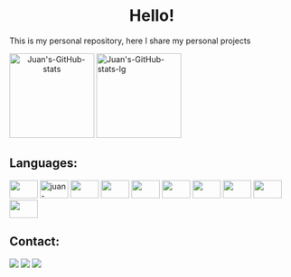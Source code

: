 <h1 style="text-align: center; font-weight: bold">Hello!</h1>

<p>This is my personal repository, here I share my personal projects</p>

<!-- Vizualização de dados e linguagens utilizadas no GitHub -->
<div style="text-align: center; display: inline">
  <picture>
    <source media="(prefers-color-scheme: dark)" srcset="https://github-readme-stats.vercel.app/api?username=Jixatos&show_icons=true&theme=dark&include_all_commits=true&count_private=true">
    <source media="(prefers-color-scheme: ligh)" srcset="https://github-readme-stats.vercel.app/api?username=Jixatos&show_icons=true&theme=swift&include_all_commits=true&count_private=true">
    <img alt="Juan's-GitHub-stats" height="150em" src="https://github-readme-stats.vercel.app/api?username=Jixatos&show_icons=true&theme=dark&include_all_commits=true&count_private=true">
  </picture>
</div>

<picture>
  <source media="(prefers-color-scheme: dark)" srcset="https://github-readme-stats.vercel.app/api/top-langs/?username=Jixatos&layout=compact&langs_count=7&theme=dark">
  <source media="(prefers-color-scheme: ligh)" srcset="https://github-readme-stats.vercel.app/api/top-langs/?username=Jixatos&layout=compact&langs_count=7&theme=swift">
  <img alt="Juan's-GitHub-stats-lg" height="150em" src="https://github-readme-stats.vercel.app/api/top-langs/?username=Jixatos&layout=compact&langs_count=7&theme=dark">
</picture>

<h2 style="font-weight: bold">Languages:</h2>
<div style="display: inline">
  <img alt="" height="32" width="50" src="https://cdn.simpleicons.org/git/black/white">
  <img alt="juan-python" height="32" width="50" src="https://cdn.simpleicons.org/python/black/white"/>
  <img alt="" height="32" width="50" src="https://cdn.simpleicons.org/pandas/black/white">
  <img alt="" height="32" width="50" src="https://cdn.simpleicons.org/oracle/black/white">
  <img alt="" height="32" width="50" src="https://cdn.simpleicons.org/html5/black/white">
  <img alt="" height="32" width="50" src="https://cdn.simpleicons.org/css3/black/white">
  <img alt="" height="32" width="50" src="https://cdn.simpleicons.org/javascript/black/white">
  <img alt="" height="32" width="50" src="https://cdn.simpleicons.org/react/black/white">
  <img alt="" height="32" width="50" src="https://cdn.simpleicons.org/next.js/black/white">
  <img alt="" height="32" width="50" src="https://cdn.simpleicons.org/tailwindcss/black/white">
</div>

<h2 style="font-weight: bold">Contact:</h2>
<div style="display: inline">
  <img href="mailto:j1108gody@outlook.com" src="https://img.shields.io/badge/Outlook-0078D4?style=for-the-badge&logo=microsoft-outlook&logoColor=white">
  <img href="https://www.linkedin.com/in/juan-godoy-316240261/" src="https://img.shields.io/badge/LinkedIn-0077B5?style=for-the-badge&logo=linkedin&logoColor=white">
  <img href="https://api.whatsapp.com/send?phone=5511976389402&text=Ol%C3%A1%2C%20vim%20pelo%20seu%20GitHub." src="https://img.shields.io/badge/WhatsApp-25D366?style=for-the-badge&logo=whatsapp&logoColor=white">
</div>
